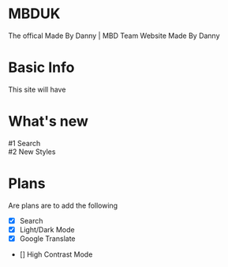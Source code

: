 # MBDUK
The offical Made By Danny | MBD Team Website Made By Danny
# Basic Info
This site will have 

# What's new
#1 Search<br>#2 New Styles

# Plans
Are plans are to add the following 
- [x] Search
- [x] Light/Dark Mode
- [x] Google Translate 
- [] High Contrast Mode



